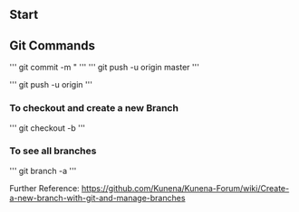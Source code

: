 ## Start

## Git Commands

'''
git commit -m  "<message>
'''
'''
git push -u origin master
'''
  
'''
git push -u origin <branch name>
'''
  
### To checkout and create a new Branch
'''
git checkout -b <branch name>
'''
  
### To see all branches
'''
git branch -a
'''

Further Reference: https://github.com/Kunena/Kunena-Forum/wiki/Create-a-new-branch-with-git-and-manage-branches


